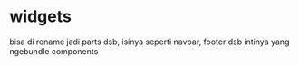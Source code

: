 # widgets

bisa di rename jadi parts dsb, isinya seperti navbar, footer dsb intinya yang ngebundle components
